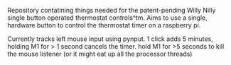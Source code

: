 Repository contatining things needed for the patent-pending Willy Nilly single button operated thermostat controls^tm.
Aims to use a single, hardware button to control the thermostat timer on a raspberry pi.

Currently tracks left mouse input using pynput. 1 click adds 5 minutes, holding M1 for > 1 second cancels the timer.
hold M1 for >5 seconds to kill the mouse listener (or it might eat up all the processor threads)
